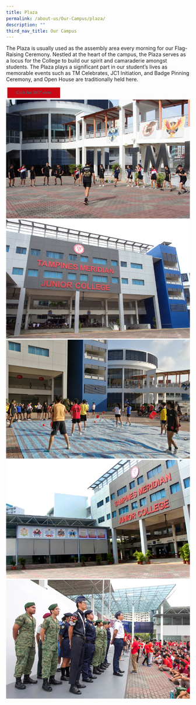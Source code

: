 ```yaml
---
title: Plaza
permalink: /about-us/Our-Campus/plaza/
description: ""
third_nav_title: Our Campus
---
```

The Plaza is usually used as the assembly area every morning for our Flag-Raising Ceremony. Nestled at the heart of the campus, the Plaza serves as a locus for the College to build our spirit and camaraderie amongst students. The Plaza plays a significant part in our student’s lives as memorable events such as TM Celebrates, JC1 Initiation, and Badge Pinning Ceremony, and Open House are traditionally held here.


<a href="https://teliportme.com/view/1836429?utm_medium=android&utm_source=share-panorama">
<img src="/images/click%20here.png"  
     style="width:30%">

<img src="/images/plaza1.jpeg">
<img src="/images/plaza2.jpeg">
<img src="/images/plaza3.jpeg">
<img src="/images/plaza4.jpeg">
<img src="/images/plaza5.jpeg">